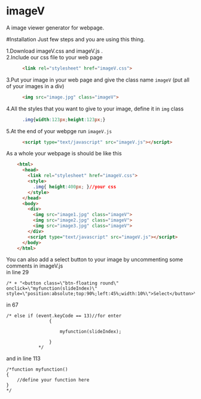 # imageV
A image viewer generator for webpage.

#Installation
  Just few steps and you are using this thing.
  
1.Download imageV.css and imageV.js .<br>
2.Include our css file to your web page <br>
```html
      <link rel="stylesheet" href="imageV.css">
```
3.Put your image in your web page and give the class name ```imageV``` (put all of your images in a div)
```html
      <img src="image.jpg" class="imageV">
```
4.All the styles that you want to give to your image, define it in ```img``` class
```css
      .img{width:123px;height:123px;}
```
5.At the end of your webpge run ```imageV.js```
```html
      <script type="text/javascript" src="imageV.js"></script>
```

As a whole your webpage is should be like this
```html
    <html>
      <head>
        <link rel="stylesheet" href="imageV.css">
        <style>
          .img{ height:400px; }//your css
        </style>
      </head>
      <body>
        <div>
          <img src="image1.jpg" class="imageV">
          <img src="image2.jpg" class="imageV">
          <img src="image3.jpg" class="imageV">
        </div>  
        <script type="text/javascript" src="imageV.js"></script>
      </body>
    </html>
```
You can also add a select button to your image by uncommenting some comments in imageV.js 
<br>in line 29 
```
/* + "<button class=\"btn-floating round\" onclick=\"myfunction(slideIndex)\" style=\"position:absolute;top:90%;left:45%;width:10%\">Select</button>\"*/
```
in 67
```
/* else if (event.keyCode == 13)//for enter
                {
                    
                    myfunction(slideIndex);
                    
                }
			*/
```

and in line 113
```
/*function myfunction()
{
	//define your function here
}
*/
```
